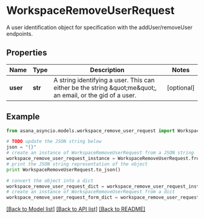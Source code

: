 # WorkspaceRemoveUserRequest

A user identification object for specification with the addUser/removeUser endpoints.

## Properties

Name | Type | Description | Notes
------------ | ------------- | ------------- | -------------
**user** | **str** | A string identifying a user. This can either be the string \&quot;me\&quot;, an email, or the gid of a user. | [optional] 

## Example

```python
from asana_asyncio.models.workspace_remove_user_request import WorkspaceRemoveUserRequest

# TODO update the JSON string below
json = "{}"
# create an instance of WorkspaceRemoveUserRequest from a JSON string
workspace_remove_user_request_instance = WorkspaceRemoveUserRequest.from_json(json)
# print the JSON string representation of the object
print WorkspaceRemoveUserRequest.to_json()

# convert the object into a dict
workspace_remove_user_request_dict = workspace_remove_user_request_instance.to_dict()
# create an instance of WorkspaceRemoveUserRequest from a dict
workspace_remove_user_request_form_dict = workspace_remove_user_request.from_dict(workspace_remove_user_request_dict)
```
[[Back to Model list]](../README.md#documentation-for-models) [[Back to API list]](../README.md#documentation-for-api-endpoints) [[Back to README]](../README.md)


